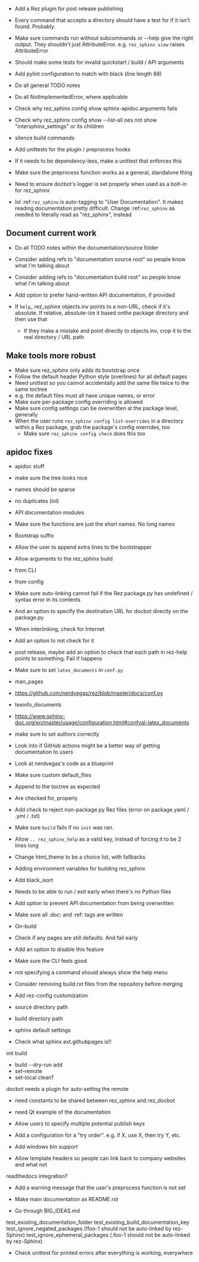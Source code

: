 - Add a Rez plugin for post release publishing
- Every command that accepts a directory should have a test for if it isn't found. Probably.
- Make sure commands run without subcommands or --help give the right output.
  They shouldn't just AttributeError. e.g. `rez_sphinx view` raises
  AttributeError
- Should make some tests for invalid quickstart / build / API arguments

- Add pylint configuration to match with black (line length 88)
- Do all general TODO notes
- Do all NotImplementedError, where applicable

- Check why rez_sphinx config show sphinx-apidoc.arguments fails
- Check why rez_sphinx config show --list-all oes not show "intersphinx_settings" or its children
- silence build commands

- Add unittests for the plugin / preprocess hooks
 - If it needs to be dependency-less, make a unittest that enforces this

- Make sure the preprocess function works as a general, standalone thing

- Need to ensure docbot's logger is set properly when used as a bolt-in for rez_sphinx

- lol :ref:`rez_sphinx` is auto-tagging to "User Documentation". It makes
  reading documentation pretty difficult. Change :ref:`rez_sphinx` as needed to
  literally read as "rez_sphinx", instead


## Document current work

- Do all TODO notes within the documentation/source folder
- Consider adding refs to "documentation source root" so people know what I'm talking about
- Consider adding refs to "documentation build root" so people know what I'm talking about
- Add option to prefer hand-written API documentation, if provided

- If `help`_ rez_sphinx objects.inv points to a non-URL, check if it's
  absolute. If relative, absolute-ize it based onthe package directory and then
  use that
  - If they make a mistake and point directly to objects.inv, crop it to the real directory / URL path


## Make tools more robust
- Make sure rez_sphinx only adds its bootstrap once
- Follow the default header Python style (overlines) for all default pages
- Need unittest so you cannot accidentally add the same file twice to the same toctree
 - e.g. the default files must all have unique names, or error
- Make sure per-package config overriding is allowed
 - Make sure config settings can be overwritten at the package level, generally
 - When the user runs ``rez_sphinx config list-overrides`` in a directory
   within a Rez package, grab the package's config overrides, too
   - Make sure ``rez_sphinx config check`` does this too
 
## apidoc fixes
- apidoc stuff
 - make sure the tree looks nice
  - names should be sparse
  - no duplicates (lol)
  - API documentation modules
   - Make sure the functions are just the short names. No long names

- Bootstrap suffix
 - Allow the user to append extra lines to the bootstrapper
- Allow arguments to the rez_sphinx build
 - from CLI
 - from config

- Make sure auto-linking cannot fail if the Rez package.py has undefined / syntax error in its contents


- And an option to specify the destination URL for docbot directly on the package.py
- When interlinking, check for Internet
 - Add an option to not check for it
 - post release, maybe add an option to check that each path in rez-help points to something. Fail if happens

- Make sure to set `latex_documents` in `conf.py`
 - man_pages
 - https://github.com/nerdvegas/rez/blob/master/docs/conf.py
 - texinfo_documents
 - https://www.sphinx-doc.org/en/master/usage/configuration.html#confval-latex_documents
  - make sure to set authors correctly

- Look into if GitHub actions might be a better way of getting documentation to users
 - Look at nerdvegas's code as a blueprint

- Make sure custom default_files
 - Append to the toctree as expected
 - Are checked for, properly


- Add check to reject non-package.py Rez files (error on package.yaml / .yml / .txt)
- Make sure ``build`` fails if no ``init`` was ran.

- Allow `.. rez_sphinx_help` as a valid key, instead of forcing it to be 2 lines long
- Change html_theme to be a choice list, with fallbacks
- Adding environment variables for building rez_sphinx

- Add black_isort

- Needs to be able to run / exit early when there's no Python files

- Add option to prevent API documentation from being overwritten

- Make sure all :doc: and :ref: tags are written

- On-build
 - Check if any pages are still defaults. And fail early
  - Add an option to disable this feature


- Make sure the CLI feels good
 - not specifying a command should always show the help menu

- Consider removing build.rxt files from the repository before merging

- Add rez-config customization
 - source directory path
 - build directory path
 - sphinx default settings


- Check what sphinx.ext.githubpages is!!

init
build
 - build --dry-run
add
 - set-remote
 - set-local
clean?

docbot needs a plugin for auto-setting the remote

- need constants to be shared between rez_sphinx and rez_docbot
- need Qt example of the documentation

- Allow users to specify multiple potential publish keys
 - Add a configuration for a "try order". e.g. if X, use X, then try Y, etc.

- Add windows bin support

- Allow template headers so people can link back to company websites and what not

readthedocs integration?

- Add a warning message that the user's preprocess function is not set

- Make main documentation as README.rst

- Go through BIG_IDEAS.md

test_existing_documentation_folder
test_existing_build_documentation_key
test_ignore_negated_packages (!foo-1 should not be auto-linked by rez-Sphinx)
test_ignore_ephemeral_packages (.foo-1 should not be auto-linked by rez-Sphinx)

- Check unittest for printed errors after everything is working, everywhere
